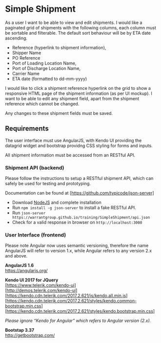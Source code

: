 Simple Shipment
====

As a user I want to be able to view and edit shipments. I would like a paginated grid of shipments with the following columns, each column must be sortable and filterable. The default sort behaviour will be by ETA date ascending.


* Reference (hyperlink to shipment information), 
* Shipper Name
* PO Reference
* Port of Loading Location Name, 
* Port of Discharge Location Name, 
* Carrier Name
* ETA date (formatted to dd-mm-yyyy)

I would like to click a shipment reference hyperlink on the grid to show a responsive HTML page of the shipment information (as per UI mockup). I want to be able to edit any shipment field, apart from the shipment reference which cannot be changed. 

Any changes to these shipment fields must be saved.

Requirements
---

The user interface must use AngularJS, with Kendo UI providing the datagrid widget and bootstrap providng CSS styling for forms and inputs.

All shipment information must be accessed from an RESTful API.

### Shipment API (backend) 

Please follow the instructions to setup a RESTful shipment API, which can safely be used for testing and prototyping.  

Documentation can be found at [https://github.com/typicode/json-server] 

* Download [NodeJS](https://nodejs.org/en/download) and complete installation
* Run ``npm install -g json-server`` to install a fake RESTful API. 
* Run ``json-server https://warrantgroup.github.io/training/SimpleShipment/api.json``
* Check for a valid response in browser on ``http://localhost:3000``


### User Interface (frontend) 

Please note Angular now uses semantic versioning, therefore the name AngularJS will refer to version 1.x, while Angular refers to any version 2.x and above.

**AngularJS 1.6**  
https://angularjs.org/

**Kendo UI 2017 for JQuery**  
[https://www.telerik.com/kendo-ui]  
[http://demos.telerik.com/kendo-ui]  
[https://kendo.cdn.telerik.com/2017.2.621/js/kendo.all.min.js]  
[https://kendo.cdn.telerik.com/2017.2.621/styles/kendo.common-bootstrap.min.css]  
[https://kendo.cdn.telerik.com/2017.2.621/styles/kendo.bootstrap.min.css]

*Please ignore “Kendo for Angular” which refers to Angular version (2.x).*

**Bootstap 3.37**  
http://getbootstrap.com/